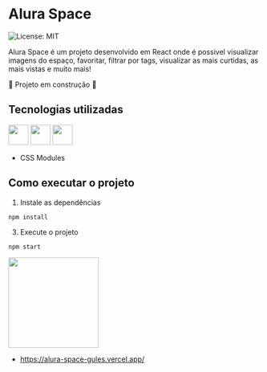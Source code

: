 # Alura Space

![License: MIT](https://img.shields.io/badge/License-MIT-yellow.svg)

Alura Space é um projeto desenvolvido em React onde é possivel visualizar imagens do espaço, favoritar, filtrar por tags, visualizar as mais curtidas, as mais vistas e muito mais!

:construction: Projeto em construção :construction:

## Tecnologias utilizadas

<img src="https://cdn.jsdelivr.net/gh/devicons/devicon/icons/react/react-original.svg" width="40" height="40"/> <img src="https://cdn.jsdelivr.net/gh/devicons/devicon/icons/typescript/typescript-original.svg" width="40" height="40"/> <img src="https://cdn.jsdelivr.net/gh/devicons/devicon/icons/sass/sass-original.svg" width="40" height="40" />

- CSS Modules

## Como executar o projeto

1. Instale as dependências

```
npm install
```

3. Execute o projeto

```
npm start
```

<div>
<a href="https://github.com/CarolBastos">
<img height="180em" src="https://github-readme-stats.vercel.app/api/top-langs/?username=CarolBastos&layout=compact&langs_count=7&theme=dracula"/>
</div>

- https://alura-space-gules.vercel.app/
